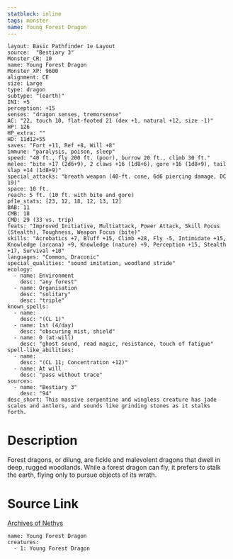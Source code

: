 ```yaml
---
statblock: inline
tags: monster
name: Young Forest Dragon
---
```

```statblock
layout: Basic Pathfinder 1e Layout
source:  "Bestiary 3"
Monster_CR: 10
name: Young Forest Dragon
Monster_XP: 9600
alignment: CE
size: Large
type: dragon
subtype: "(earth)"
INI: +5
perception: +15
senses: "dragon senses, tremorsense"
AC: "22, touch 10, flat-footed 21 (dex +1, natural +12, size -1)"
HP: 126
HP_extra: ""
HD: 11d12+55
saves: "Fort +11, Ref +8, Will +8"
immune: "paralysis, poison, sleep"
speed: "40 ft., fly 200 ft. (poor), burrow 20 ft., climb 30 ft."
melee: "bite +17 (2d6+9), 2 claws +16 (1d8+6), gore +16 (1d8+9), tail slap +14 (1d8+9)"
special_attacks: "breath weapon (40-ft. cone, 6d6 piercing damage, DC 19)"
space: 10 ft.
reach: 5 ft. (10 ft. with bite and gore)
pf1e_stats: [23, 12, 18, 12, 13, 12]
BAB: 11
CMB: 18
CMD: 29 (33 vs. trip)
feats: "Improved Initiative, Multiattack, Power Attack, Skill Focus (Stealth), Toughness, Weapon Focus (bite)"
skills: "Acrobatics +7, Bluff +15, Climb +28, Fly -5, Intimidate +15, Knowledge (arcana) +9, Knowledge (nature) +9, Perception +15, Stealth +17, Survival +10"
languages: "Common, Draconic"
special_qualities: "sound imitation, woodland stride"
ecology:
  - name: Environment
    desc: "any forest"
  - name: Organisation
    desc: "solitary"
    desc: "triple"
known_spells:
  - name:
    desc: "(CL 1)"
  - name: 1st (4/day)
    desc: "obscuring mist, shield"
  - name: 0 (at-will)
    desc: "ghost sound, read magic, resistance, touch of fatigue"
spell-like_abilities:
  - name:
    desc: "(CL 11; Concentration +12)"
  - name: At will
    desc: "pass without trace"
sources:
  - name: "Bestiary 3"
    desc: "94"
desc_short: This massive serpentine and wingless creature has jade scales and antlers, and sounds like grinding stones as it stalks forth.
```
# Description
Forest dragons, or dilung, are fickle and malevolent dragons that dwell in deep, rugged woodlands. While a forest dragon can fly, it prefers to stalk the earth, flying only to pursue objects of its wrath.
# Source Link
[Archives of Nethys](https://aonprd.com/MonsterDisplay.aspx?ItemName=Young%20Forest%20Dragon)
```encounter-table
name: Young Forest Dragon
creatures:
  - 1: Young Forest Dragon
```
